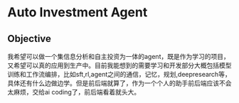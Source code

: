 # Auto Investment Agent

## Objective

我希望可以做一个集信息分析和自主投资为一体的agent，既是作为学习的项目，又希望可以真的应用到生产中。目前我能想到的需要学习和开发部分大概包括模型训练和工作流编排，比如sft,rl,agent之间的通信，记忆，规划,deepresearch等，具体还有什么边做边学。但是前后端就算了，作为一个个人的助手前后端应该不会太麻烦，交给ai coding了，前后端看着就头大。